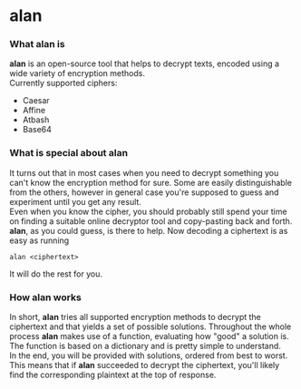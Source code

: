 alan
=====================

### What alan is
**alan** is an open-source tool that helps to decrypt texts, encoded using a wide variety of encryption methods. <br>
Currently supported ciphers: <br>
* Caesar
* Affine
* Atbash
* Base64

### What is special about alan
It turns out that in most cases when you need to decrypt something you can't know the encryption method for sure. Some are easily distinguishable from the others, however in general case you're supposed to guess and experiment until you get any result. <br>
Even when you know the cipher, you should probably still spend your time on finding a suitable online decryptor tool and copy-pasting back and forth. <br>
<b>alan</b>, as you could guess, is there to help. Now decoding a ciphertext is as easy as running 
```shell
alan <ciphertext>
```
It will do the rest for you. <br>

### How alan works
In short, <b>alan</b> tries all supported encryption methods to decrypt the ciphertext and that yields a set of possible solutions. Throughout the whole process <b>alan</b> makes use of a function, evaluating how "good" a solution is. The function is based on a dictionary and is pretty simple to understand. <br>
In the end, you will be provided with solutions, ordered from best to worst. This means that if <b>alan</b> succeeded to decrypt the ciphertext, you'll likely find the corresponding plaintext at the top of response. 
